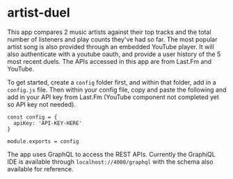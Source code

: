 # artist-duel

This app compares 2 music artists against their top tracks and the total number of listeners and play counts they've had so far. The most popular artist song is also provided through an embedded YouTube player. It will also authenticate with a youtube oauth, and provide a user history of the 5 most recent duels. The APIs accessed in this app are from Last.Fm and YouTube.

To get started, create a ```config``` folder first, and within that folder, add in a ```config.js``` file. Then within your config file, copy and paste the following and add in your API key from Last.Fm (YouTube component not completed yet so API key not needed).

```
const config = {
  apiKey: 'API-KEY-HERE'
}

module.exports = config
```

The app uses GraphQL to access the REST APIs. Currently the GraphiQL IDE is available through ```localhost://4000/graphql``` with the schema also available for reference.
